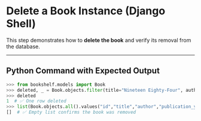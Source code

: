 
# Delete a Book Instance (Django Shell)

This step demonstrates how to **delete the book** and verify its removal from the database.

---

## Python Command with Expected Output

```python
>>> from bookshelf.models import Book
>>> deleted, _ = Book.objects.filter(title="Nineteen Eighty-Four", author="George Orwell", publication_year=1949).delete()
>>> deleted
1  # ✅ One row deleted
>>> list(Book.objects.all().values("id","title","author","publication_year"))
[]  # ✅ Empty list confirms the book was removed
